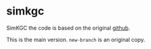 # simkgc
SimKGC the code is based on the original [github](https://github.com/intfloat/SimKGC). 

This is the main version. `new-branch` is an original copy.

